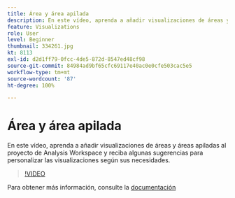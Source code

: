 ```yaml
---
title: Área y área apilada
description: En este vídeo, aprenda a añadir visualizaciones de áreas y áreas apiladas al proyecto de Analysis Workspace y reciba algunas sugerencias para personalizar las visualizaciones según sus necesidades.
feature: Visualizations
role: User
level: Beginner
thumbnail: 334261.jpg
kt: 8113
exl-id: d2d1ff79-0fcc-4de5-872d-8547ed48cf98
source-git-commit: 84984ad9bf65cfc69117e40ac0e0cfe503cac5e5
workflow-type: tm+mt
source-wordcount: '87'
ht-degree: 100%

---
```


# Área y área apilada

En este vídeo, aprenda a añadir visualizaciones de áreas y áreas apiladas al proyecto de Analysis Workspace y reciba algunas sugerencias para personalizar las visualizaciones según sus necesidades.

>[!VIDEO](https://video.tv.adobe.com/v/334261/?quality=12&learn=on)

Para obtener más información, consulte la [documentación](https://experienceleague.adobe.com/docs/analytics/analyze/analysis-workspace/visualizations/area.html?lang=es#)
